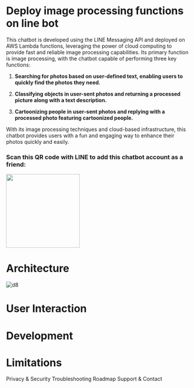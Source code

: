 # Deploy image processing functions on line bot
This chatbot is developed using the LINE Messaging API and deployed on AWS Lambda functions, leveraging the power of cloud computing to provide fast and reliable image processing capabilities. Its primary function is image processing, with the chatbot capable of performing three key functions:

1. **Searching for photos based on user-defined text, enabling users to quickly find the photos they need.**

2. **Classifying objects in user-sent photos and returning a processed picture along with a text description.**

3. **Cartoonizing people in user-sent photos and replying with a processed photo featuring cartoonized people.**

With its image processing techniques and cloud-based infrastructure, this chatbot provides users with a fun and engaging way to enhance their photos quickly and easily.

### Scan this QR code with LINE to add this chatbot account as a friend:

<img src="https://user-images.githubusercontent.com/48171500/232252124-6b00b82c-5811-42c7-9920-56fe8bdbbc93.png" width="200"/>

# Architecture
![d8](https://user-images.githubusercontent.com/48171500/232245164-5402de9c-006e-43d0-97b3-696ed893d81e.PNG)

# User Interaction

# Development

# Limitations
Privacy & Security
Troubleshooting
Roadmap
Support & Contact
